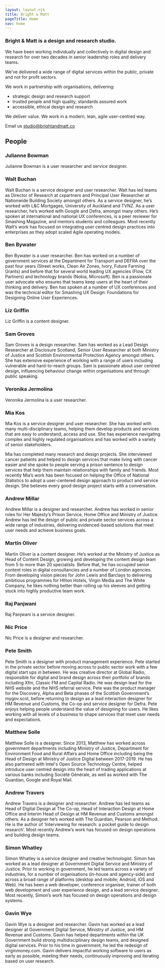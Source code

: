 ```yaml
---
layout: layout.njk
title: Bright & Matt
pageTitle: Home
nav: home
---
```



### Bright & Matt is a design and research studio.

We have been working individually and collectively in digital design and research for over two decades in senior leadership roles and delivery teams.

We’ve delivered a wide range of digital services within the public, private and not for profit sectors.

We work in partnership with organisations, delivering:

- strategic design and research support
- trusted people and high quality, standards assured work
- accessible, ethical design and research

We deliver value. We work in a modern, lean, agile user-centred way.

<p>Email us <a href="mailto:studio@brightandmatt.co">studio@brightandmatt.co</a></p>

## People

<!-- Julianne Bowman</br> -->
<!-- Walt Buchan</br> -->
<!-- Ben Bywater</br> -->
<!-- Liz Griffin</br> -->
<!-- Sam Groves</br> -->
<!-- Veronika Jermolina</br> -->
<!-- Mia Kos</br> -->
<!-- Andy Millar</br> -->
<!-- Martin Oliver</br> -->
<!-- Raj Panjwani</br> -->
<!-- Nic Price</br> -->
<!-- Pete Smith</br> -->
<!-- Matthew Solle</br> -->
<!-- Andrew Travers</br> -->
<!-- Simon Whatley</br> -->
<!-- Gavin Wye -->

### Julianne Bowman

Julianne Bowman is a user researcher and service designer.

### Walt Buchan

Walt Buchan is a service designer and user researcher. Walt has led teams as Director of Research at cxpartners and Principal User Researcher at Nationwide Building Society amongst others. As a service designer, he’s worked with L&C Mortgages, University of Auckland and TVNZ. As a user researcher, he’s worked with Google and Defra, amongst many others. He’s spoken at international and national UX conferences, is a peer reviewer for Smashing Magazine, and mentors students and colleagues. Most recently Walt’s work has focused on integrating user centred design practices into enterprises as they adopt scaled Agile operating models.

### Ben Bywater

Ben Bywater is a user researcher. Ben has worked on a number of government services at the Department for Transport and DEFRA over the past four years (Street works, Clean Air Zones, Ivory, Future Farming Grants) and before that for several world leading UX agencies (Flow, CX Partners) and technology brands (Nokia, Microsoft). Ben is a passionate user advocate who ensures that teams keep users at the heart of their thinking and delivery. Ben has spoken at a number of UX conferences and was the technical editor for Smashing UX Design: Foundations for Designing Online User Experiences.  

### Liz Griffin

Liz Griffin is a content designer.

### Sam Groves

Sam Groves is a design researcher. Sam has worked as a Lead Design Researcher at Disclosure Scotland, Senior User Researcher at both Ministry of Justice and Scottish Environmental Protection Agency amongst others. She has extensive experience of working with a range of users including vulnerable and hard-to-reach groups. Sam is passionate about user centred design, influencing behaviour change within organisations and through public speaking.

### Veronika Jermolina

Veronika Jermolina is a user researcher.

### Mia Kos

Mia Kos is a service designer and user researcher. She has worked with many multi-disciplinary teams, helping them develop products and services that are easy to understand, access and use. She has experience navigating complex and highly regulated organisations and has worked with a variety of senior stakeholders.

Mia has completed many research and design projects. She interviewed cancer patients and helped to design services that make living with cancer easier and she spoke to people serving a prison sentence to design services that help them maintain relationships with family and friends. Most recently Mia’s work has been focused on helping the Office of National Statistics to adopt a user-centered design approach to product and service design. She believes every good design project starts with a conversation.

### Andrew Millar

Andrew Millar is a designer and researcher. Andrew has worked in senior roles for Her Majesty’s Prison Service, Home Office and Ministry of Justice. Andrew has led the design of public and private sector services across a wide range of industries, delivering evidenced-based solutions that meet user needs and achieve business goals.

### Martin Oliver

Martin Oliver is a content designer. He’s worked at the Ministry of Justice as Head of Content Design, growing and developing the content design team from 5 to more than 20 specialists. Before that, he has occupied senior content roles in digital consultancies and a number of London agencies. From developing vision pieces for John Lewis and Barclays to delivering ambitious programmes for HIlton Hotels, Virgin Media and The White Company, he likes nothing better than rolling up his sleeves and getting stuck into highly productive team work.

### Raj Panjwani

Raj Panjwani is a service designer.

### Nic Price

Nic Price is a designer and researcher.

### Pete Smith

Pete Smith is a designer with product management experience. Pete started in the private sector before moving across to public sector work with a few digital start ups in between. He was creative director at Global Radio, responsible for digital and brand design across their portfolio of brands including Xfm, Classic FM and Capital Radio. He was  design lead for the NHS website and the NHS referral service. Pete was the product manager for the Discovery, Alpha and Beta phases of the Scottish Government’s mygov.scot, before returning to design as a lead interaction designer for HM Revenue and Customs, the Co-op and service designer for Defra. Pete enjoys helping people understand the value of designing for users. He likes working with all levels of a business to shape services that meet user needs and expectations.

### Matthew Solle

Matthew Solle is a designer. Since 2013, Matthew has worked across government departments including Ministry of Justice, Department for Environment Food and Rural Affairs and Home Office including being the Head of Design at Ministry of Justice Digital between 2017-2019. He has also partnered with Intel's Open Source Technology Centre, helped introduce user centred design into the heart of trading applications at various banks including Société Générale, as well as worked with The Guardian, Google and Royal Mail.

### Andrew Travers

Andrew Travers is a designer and researcher. Andrew has led teams as Head of Digital Design at The Co-op, Head of Interaction Design at Home Office and Interim Head of Design at HM Revenue and Customs amongst others. As a designer he’s worked with The Guardian, Pearson and Method. He is the author of ‘Interviewing for research: a pocket guide to design research’. Most recently Andrew’s work has focused on design operations and building design teams.

### Simon Whatley

Simon Whatley is a service designer and creative technologist. Simon has worked as a lead designer at Government Digital Service and Ministry of Justice. Prior to working in government, he led teams across a variety of industries, for a number of organisations (in-house and agency-side) and across a broad range of platforms (desktop and mobile; Android, iOS and Web). He has been a web developer, conference organiser, trainer of both web development and user experience design, and a lead service designer. Most recently, Simon’s work has focused on design operations and design systems.

### Gavin Wye

Gavin Wye is a designer and researcher. Gavin has worked as a lead designer at Government Digital Service, Ministry of Justice, and HM Revenue and Customs. Gavin has helped departments within the UK Government build strong multidisciplinary design teams, and designed digital services. Prior to his time in government, he led the redesign of virginmoney.com. Gavin delivers impactful working software to users as early as possible, meeting their needs, continuously improving and iterating based on user research.

